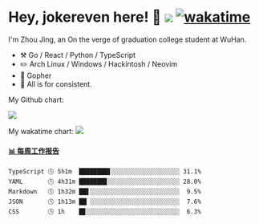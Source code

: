 # Hey, jokereven here! 👋 ![](https://visitor-badge.laobi.icu/badge?page_id=jokereven.readme) [![wakatime](https://wakatime.com/badge/user/eada5769-12fd-41f7-af3d-65254494dce1.svg)](https://wakatime.com/@eada5769-12fd-41f7-af3d-65254494dce1)

I'm Zhou Jing, an On the verge of graduation college student at WuHan.

-   :hammer_and_pick: Go / React / Python / TypeScript
-   :pencil2: Arch Linux / Windows / Hackintosh / Neovim
-   :seedling: Gopher
-   :thought_balloon: All is for consistent.

My Github chart:

![](https://ghchart.rshah.org/JonnieWayy)

My wakatime chart:
![](https://wakatime.com/share/@jokereven/1679dc82-4bf9-4b63-9203-390d608503de.png)

<!-- waka-box start -->
#### <a href="https://gist.github.com/9f8118785e2d128d746db5f61b0e0a2a" target="_blank">📊 每周工作报告</a>
```text
TypeScript 🕓 5h1m  ████████▋░░░░░░░░░░░░░░░░░░░ 31.1%
YAML       🕓 4h31m ███████▊░░░░░░░░░░░░░░░░░░░░ 28.0%
Markdown   🕓 1h32m ██▋░░░░░░░░░░░░░░░░░░░░░░░░░  9.5%
JSON       🕓 1h13m ██▏░░░░░░░░░░░░░░░░░░░░░░░░░  7.6%
CSS        🕓 1h    █▊░░░░░░░░░░░░░░░░░░░░░░░░░░  6.3%
```
<!-- Powered by https://github.com/journey-ad/waka-box-go . -->
<!-- waka-box end -->
